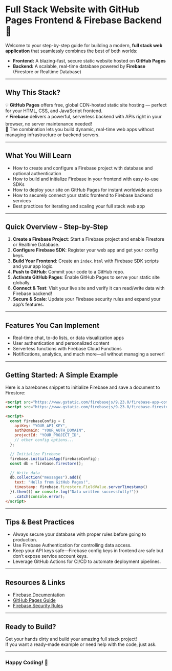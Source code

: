  
# Full Stack Website with GitHub Pages Frontend & Firebase Backend 🚀

Welcome to your step-by-step guide for building a modern, **full stack web application** that seamlessly combines the best of both worlds:

- **Frontend:** A blazing-fast, secure static website hosted on **GitHub Pages**  
- **Backend:** A scalable, real-time database powered by **Firebase** (Firestore or Realtime Database)

---

## Why This Stack?

💡 **GitHub Pages** offers free, global CDN-hosted static site hosting — perfect for your HTML, CSS, and JavaScript frontend.  
⚡ **Firebase** delivers a powerful, serverless backend with APIs right in your browser, no server maintenance needed!  
🎯 The combination lets you build dynamic, real-time web apps without managing infrastructure or backend servers.

---

## What You Will Learn

- How to create and configure a Firebase project with database and optional authentication  
- How to build and initialize Firebase in your frontend with easy-to-use SDKs  
- How to deploy your site on GitHub Pages for instant worldwide access  
- How to securely connect your static frontend to Firebase backend services  
- Best practices for iterating and scaling your full stack web app  

---

## Quick Overview - Step-by-Step

1. **Create a Firebase Project**: Start a Firebase project and enable Firestore or Realtime Database.  
2. **Configure Firebase SDK**: Register your web app and get your config keys.  
3. **Build Your Frontend**: Create an `index.html` with Firebase SDK scripts and your app logic.  
4. **Push to GitHub**: Commit your code to a GitHub repo.  
5. **Activate GitHub Pages**: Enable GitHub Pages to serve your static site globally.  
6. **Connect & Test**: Visit your live site and verify it can read/write data with Firebase backend!  
7. **Secure & Scale**: Update your Firebase security rules and expand your app’s features.  

---

## Features You Can Implement

- Real-time chat, to-do lists, or data visualization apps  
- User authentication and personalized content  
- Serverless functions with Firebase Cloud Functions  
- Notifications, analytics, and much more—all without managing a server!  

---

## Getting Started: A Simple Example

Here is a barebones snippet to initialize Firebase and save a document to Firestore:

```html
<script src="https://www.gstatic.com/firebasejs/9.23.0/firebase-app-compat.js"></script>
<script src="https://www.gstatic.com/firebasejs/9.23.0/firebase-firestore-compat.js"></script>

<script>
  const firebaseConfig = {
    apiKey: "YOUR_API_KEY",
    authDomain: "YOUR_AUTH_DOMAIN",
    projectId: "YOUR_PROJECT_ID",
    // other config options...
  };

  // Initialize Firebase
  firebase.initializeApp(firebaseConfig);
  const db = firebase.firestore();

  // Write data
  db.collection("messages").add({
    text: "Hello from GitHub Pages!",
    timestamp: firebase.firestore.FieldValue.serverTimestamp()
  }).then(() => console.log("Data written successfully!"))
    .catch(console.error);
</script>
```

---

## Tips & Best Practices

- Always secure your database with proper rules before going to production.  
- Use Firebase Authentication for controlling data access.  
- Keep your API keys safe—Firebase config keys in frontend are safe but don’t expose service account keys.  
- Leverage GitHub Actions for CI/CD to automate deployment pipelines.  

---

## Resources & Links

- [Firebase Documentation](https://firebase.google.com/docs)  
- [GitHub Pages Guide](https://docs.github.com/en/pages)  
- [Firebase Security Rules](https://firebase.google.com/docs/rules)  

---

## Ready to Build?

Get your hands dirty and build your amazing full stack project!  
If you want a ready-made example or need help with the code, just ask.  

---

### Happy Coding! 🎉
 

